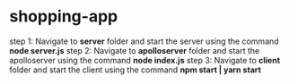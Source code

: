 # shopping-app
step 1: Navigate to **server** folder and start the server using the command **node server.js**
step 2: Navigate to **apolloserver** folder and start the apolloserver using the command **node index.js**
step 3: Navigate to **client** folder and start the client using the command **npm start | yarn start**
